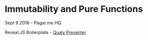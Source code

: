 #   Immutability and Pure Functions

Sept 9 2016 - Pagar.me HQ

Reveal.JS Boilerplate - [Qualy Presenter](https://github.com/Qualy-org/qualy-presenter)